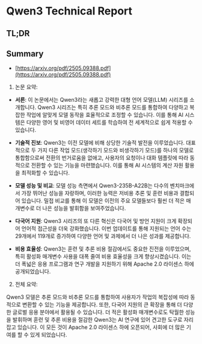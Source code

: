 # Qwen3 Technical Report
## TL;DR
## Summary
- [https://arxiv.org/pdf/2505.09388.pdf](https://arxiv.org/pdf/2505.09388.pdf)

1. 논문 요약:

- **서론**: 이 논문에서는 Qwen3라는 새롭고 강력한 대형 언어 모델(LLM) 시리즈를 소개합니다. Qwen3 시리즈는 특히 추론 모드와 비추론 모드를 통합하여 다양하고 복잡한 작업에 알맞게 모델 동작을 효율적으로 조정할 수 있습니다. 이를 통해 AI 시스템은 다양한 영어 및 비영어 데이터 세트를 학습하여 전 세계적으로 쉽게 적용할 수 있습니다.

- **기술적 진보**: Qwen3는 이전 모델에 비해 상당한 기술적 발전을 이루었습니다. 대표적으로 두 가지 다른 작업 모드(생각하기 모드와 비생각하기 모드)를 하나의 모델로 통합함으로써 전환의 번거로움을 없애고, 사용자의 요청이나 대화 템플릿에 따라 동적으로 전환할 수 있는 기능을 마련했습니다. 이를 통해 AI 시스템의 계산 자원 활용을 최적화할 수 있습니다.

- **모델 성능 및 비교**: 모델 성능 측면에서 Qwen3-235B-A22B는 다수의 벤치마크에서 가장 뛰어난 성능을 자랑하며, 이러한 능력은 저비용 추론 및 훈련 비용과 결합되어 있습니다. 밀접 비교를 통해 이 모델은 이전의 주요 모델들보다 훨씬 더 적은 매개변수로 더 나은 성능을 발휘함을 보여주었습니다.

- **다국어 지원**: Qwen3 시리즈의 또 다른 혁신은 다국어 및 방언 지원이 크게 확장되어 언어적 접근성을 더욱 강화했습니다. 이번 업데이트를 통해 지원되는 언어 수는 29개에서 119개로 증가하여 다양한 언어 및 과제에서 더 나은 성과를 제공합니다.

- **비용 효율성**: Qwen3는 훈련 및 추론 비용 절감에서도 중요한 진전을 이루었으며, 특히 활성화 매개변수 사용을 대폭 줄여 비용 효율성을 크게 향상시켰습니다. 이는 더 폭넓은 응용 프로그램과 연구 개발을 지원하기 위해 Apache 2.0 라이센스 하에 공개되었습니다.

2. 전체 요약:

Qwen3 모델은 추론 모드와 비추론 모드를 통합하여 사용자가 작업의 복잡성에 따라 동적으로 변환할 수 있는 기능을 제공합니다. 또한, 다국어 지원의 큰 확장을 통해 더 다양한 글로벌 응용 분야에서 활용될 수 있습니다. 더 적은 활성화 매개변수로도 탁월한 성능을 발휘하며 훈련 및 추론 비용을 절감한 Qwen3는 AI 연구에 있어 견고한 도구로 자리잡고 있습니다. 이 모든 것이 Apache 2.0 라이센스 하에 오픈되어, 사회에 더 많은 기여를 할 수 있게 되었습니다.